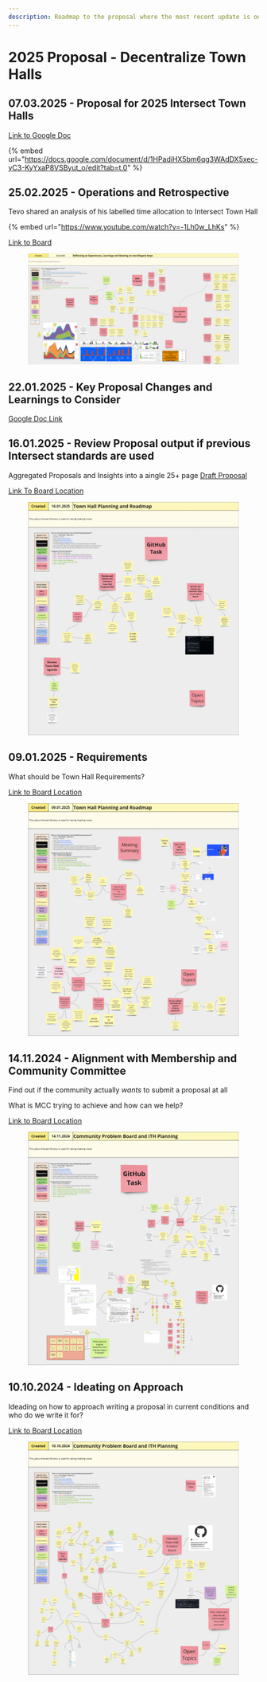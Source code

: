 ```yaml
---
description: Roadmap to the proposal where the most recent update is on top
---
```


# 2025 Proposal - Decentralize Town Halls

## 07.03.2025 - Proposal for 2025 Intersect Town Halls

[Link to Google Doc](https://docs.google.com/document/d/1HPadiHX5bm6qg3WAdDX5xec-yC3-KyYxaP8VSByut_o/edit?tab=t.0)

{% embed url="https://docs.google.com/document/d/1HPadiHX5bm6qg3WAdDX5xec-yC3-KyYxaP8VSByut_o/edit?tab=t.0" %}

## 25.02.2025 - Operations and Retrospective

Tevo shared an analysis of his labelled time allocation to Intersect Town Hall

{% embed url="https://www.youtube.com/watch?v=-1Lh0w_LhKs" %}

[Link to Board](https://miro.com/app/board/uXjVLkFzO4U=/?moveToWidget=3458764615719739549\&cot=10)

<figure><img src=".gitbook/assets/image (10).png" alt=""><figcaption></figcaption></figure>

## 22.01.2025 - Key Proposal Changes and Learnings to Consider

[Google Doc Link](https://docs.google.com/document/d/1Zv1GvBnuJAUZbscOiG9gHDvyyFX43MAstD-hi2y6l20/edit?tab=t.0#heading=h.zhmu5aktrohf)

## 16.01.2025 - Review Proposal output if previous Intersect standards are used

Aggregated Proposals and Insights into a aingle 25+ page [Draft Proposal](https://docs.google.com/document/d/1aK9ROeUatpzcYHERTGrvzn_zVx0oGhK15oPo5Rdi_kc/edit?tab=t.0#heading=h.zhmu5aktrohf)

[Link To Board Location](https://miro.com/app/board/uXjVKG5h5BA=/?moveToWidget=3458764611971939334\&cot=10)

<figure><img src=".gitbook/assets/image (8).png" alt=""><figcaption></figcaption></figure>

## 09.01.2025 - Requirements

What should be Town Hall Requirements?

[Link to Board Location](https://miro.com/app/board/uXjVKG5h5BA=/?moveToWidget=3458764611971939012\&cot=10)

<figure><img src=".gitbook/assets/image (7).png" alt=""><figcaption></figcaption></figure>

## 14.11.2024 - Alignment with Membership and Community Committee

Find out if the community actually _wants_ to submit a proposal at all

What is MCC trying to achieve and how can we help?

[Link to Board Location](https://miro.com/app/board/uXjVKG5h5BA=/?moveToWidget=3458764606681571282\&cot=10)

<figure><img src=".gitbook/assets/image (6).png" alt=""><figcaption></figcaption></figure>

## 10.10.2024 - Ideating on Approach

Ideading on how to approach writing a proposal in current conditions and who do we write it for?

[Link to Board Location](https://miro.com/app/board/uXjVKG5h5BA=/?moveToWidget=3458764601601171156\&cot=10)

<figure><img src=".gitbook/assets/image (4).png" alt=""><figcaption></figcaption></figure>
